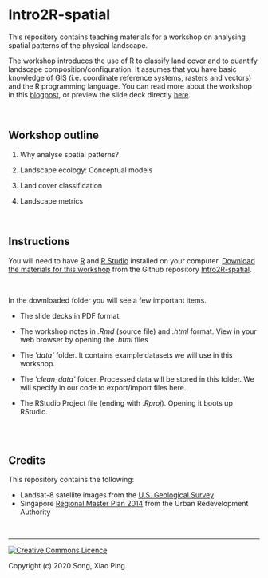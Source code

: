 # Intro2R-spatial

This repository contains teaching materials for a workshop on analysing spatial patterns of the physical landscape. 

The workshop introduces the use of R to classify land cover and to quantify landscape composition/configuration. It assumes that you have basic knowledge of GIS (i.e. coordinate reference systems, rasters and vectors) and the R programming language. You can read more about the workshop in this [blogpost](https://xp-song.github.io/posts/intro2r-spatial/), or preview the slide deck directly [here](https://xp-song.github.io/files/slides/Intro2r_spatial/1_Intro2Rspatial_slides#1).

<br>

## Workshop outline

1. Why analyse spatial patterns?

2. Landscape ecology: Conceptual models

3. Land cover classification

4. Landscape metrics

<br>

## Instructions

You will need to have [R](https://cran.r-project.org) and [R Studio](https://www.rstudio.com/products/rstudio/download/#download) installed on your computer. [Download the materials for this workshop](https://github.com/xp-song/Intro2R-spatial/archive/master.zip) from the Github repository [Intro2R-spatial](https://github.com/xp-song/Intro2R-spatial). 

<br>

In the downloaded folder you will see a few important items. 

* The slide decks in PDF format.

* The workshop notes in _.Rmd_ (source file) and _.html_ format. View in your web browser by opening the _.html_ files   

* The _'data'_ folder. It contains example datasets we will use in this workshop.

* The _'clean_data'_ folder. Processed data will be stored in this folder. We will specify in our code to export/import files here. 

* The RStudio Project file (ending with _.Rproj_). Opening it boots up RStudio. 


<br>

<br>

## Credits

This repository contains the following:

- Landsat-8 satellite images from the [U.S. Geological Survey](https://earthexplorer.usgs.gov/)
- Singapore [Regional Master Plan 2014](https://data.gov.sg/dataset/master-plan-2014-region-boundary-web) from the Urban Redevelopment Authority

<br>

---

<a rel="license" href="http://creativecommons.org/licenses/by-nc-sa/4.0/"><img alt="Creative Commons Licence" style="border-width:0" src="https://i.creativecommons.org/l/by-nc-sa/4.0/88x31.png" /></a>

Copyright (c) 2020 Song, Xiao Ping

